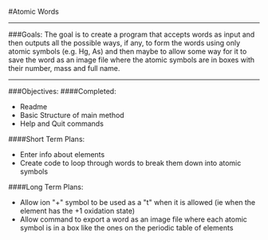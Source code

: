 #Atomic Words

---
###Goals:
The goal is to create a program that accepts words as input and then outputs all the possible ways, if any, to form the words using only atomic symbols (e.g. Hg, As) and then maybe to allow some way for it to save the word as an image file where the atomic symbols are in boxes with their number, mass and full name.

---
###Objectives:
####Completed:
* Readme
* Basic Structure of main method
* Help and Quit commands

####Short Term Plans:
* Enter info about elements
* Create code to loop through words to break them down into atomic symbols

####Long Term Plans:
* Allow ion "+" symbol to be used as a "t" when it is allowed (ie when the element has the +1 oxidation state)
* Allow command to export a word as an image file where each atomic symbol is in a box like the ones on the periodic table of elements